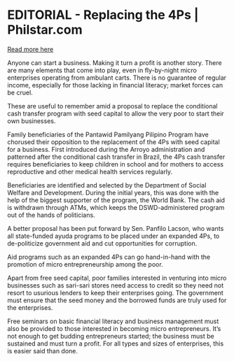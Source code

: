 # EDITORIAL - Replacing the 4Ps | Philstar.com

[Read more here](https://www.philstar.com/opinion/2025/08/06/2463404/editorial-replacing-4ps)

Anyone can start a business. Making it turn a profit is another story. There are many elements that come into play, even in fly-by-night micro enterprises operating from ambulant carts. There is no guarantee of regular income, especially for those lacking in financial literacy; market forces can be cruel.

These are useful to remember amid a proposal to replace the conditional cash transfer program with seed capital to allow the very poor to start their own businesses.

Family beneficiaries of the Pantawid Pamilyang Pilipino Program have chorused their opposition to the replacement of the 4Ps with seed capital for a business. First introduced during the Arroyo administration and patterned after the conditional cash transfer in Brazil, the 4Ps cash transfer requires beneficiaries to keep children in school and for mothers to access reproductive and other medical health services regularly.

Beneficiaries are identified and selected by the Department of Social Welfare and Development. During the initial years, this was done with the help of the biggest supporter of the program, the World Bank. The cash aid is withdrawn through ATMs, which keeps the DSWD-administered program out of the hands of politicians.

A better proposal has been put forward by Sen. Panfilo Lacson, who wants all state-funded ayuda programs to be placed under an expanded 4Ps, to de-politicize government aid and cut opportunities for corruption.

Aid programs such as an expanded 4Ps can go hand-in-hand with the promotion of micro entrepreneurship among the poor.

Apart from free seed capital, poor families interested in venturing into micro businesses such as sari-sari stores need access to credit so they need not resort to usurious lenders to keep their enterprises going. The government must ensure that the seed money and the borrowed funds are truly used for the enterprises.

Free seminars on basic financial literacy and business management must also be provided to those interested in becoming micro entrepreneurs. It’s not enough to get budding entrepreneurs started; the business must be sustained and must turn a profit. For all types and sizes of enterprises, this is easier said than done.
